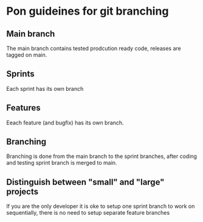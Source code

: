 # Pon guideines for git branching

## Main branch

The main branch contains tested prodcution ready code, releases are tagged on main.

## Sprints

Each sprint has its own branch

## Features

Eeach feature (and bugfix) has its own branch.

## Branching

Branching is done from the main branch to the sprint branches, after coding and testing sprint branch
is merged to main.

## Distinguish between "small" and "large" projects

If you are the only developer it is oke to setup one sprint branch to work on sequentially, there is no need to
setup separate feature branches
